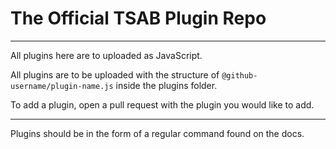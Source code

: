 # The Official TSAB Plugin Repo

---

All plugins here are to uploaded as JavaScript.

All plugins are to be uploaded with the structure of `@github-username/plugin-name.js` inside the plugins folder.

To add a plugin, open a pull request with the plugin you would like to add.

---

Plugins should be in the form of a regular command found on the docs.
